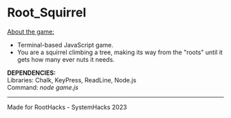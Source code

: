 # Root_Squirrel
<ins>About the game:</ins>
<br>
- Terminal-based JavaScript game. <br>
- You are a squirrel climbing a tree, making its way from the "roots" until it gets how many ever nuts it needs.

<b>DEPENDENCIES:</b>
<br>
Libraries: Chalk, KeyPress, ReadLine, Node.js <br>
Command: <i>node game.js</i>

---

Made for RootHacks - SystemHacks 2023
